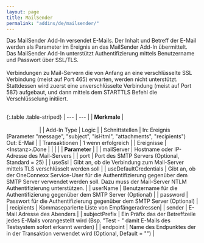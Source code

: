 ```yaml
---
layout: page
title: MailSender
permalink: "addins/de/mailsender/"
---
```


Das MailSender Add-In versendet E-Mails. Der Inhalt und Betreff der E-Mail werden als Parameter im Ereignis an das MailSender Add-In übermittelt. Das MailSender Add-In unterstützt Authentifizierung mittels Benutzername und Passwort über SSL/TLS.<br /><br />
Verbindungen zu Mail-Servern die von Anfang an eine verschlüsselte SSL Verbindung (meist auf Port 465) erwarten, werden nicht unterstützt. Stattdessen wird zuerst eine unverschlüsselte Verbindung (meist auf Port 587) aufgebaut, und dann mittels dem STARTTLS Befehl die Verschlüsselung initiiert.
<br/><br/>

{:.table .table-striped}
| --- | --- |
| __Merkmale__ | &nbsp;&nbsp;&nbsp;&nbsp;&nbsp;&nbsp;&nbsp;&nbsp;&nbsp;&nbsp;&nbsp;&nbsp;&nbsp;&nbsp;&nbsp;&nbsp;&nbsp;&nbsp;&nbsp;&nbsp;&nbsp;&nbsp;&nbsp;&nbsp;&nbsp;&nbsp;&nbsp;&nbsp;&nbsp;&nbsp;&nbsp;&nbsp;&nbsp;&nbsp;&nbsp;&nbsp;&nbsp;&nbsp;&nbsp;&nbsp;&nbsp;&nbsp;&nbsp;&nbsp;&nbsp;&nbsp;&nbsp;&nbsp;&nbsp;&nbsp;&nbsp;&nbsp;&nbsp;&nbsp;&nbsp;&nbsp;&nbsp;&nbsp;&nbsp;&nbsp;&nbsp;&nbsp;&nbsp;&nbsp;&nbsp;&nbsp;&nbsp;&nbsp;&nbsp;&nbsp;&nbsp;&nbsp;&nbsp;&nbsp;&nbsp;&nbsp;&nbsp;&nbsp;&nbsp;&nbsp;&nbsp;&nbsp;&nbsp;&nbsp;&nbsp;&nbsp;&nbsp;&nbsp;&nbsp;&nbsp;&nbsp;&nbsp;&nbsp;&nbsp;&nbsp;&nbsp;&nbsp;&nbsp;&nbsp;&nbsp;&nbsp;&nbsp;&nbsp;&nbsp;&nbsp;&nbsp;&nbsp;&nbsp;&nbsp;&nbsp;&nbsp;&nbsp;&nbsp;&nbsp;&nbsp;&nbsp;&nbsp;&nbsp;&nbsp;&nbsp;&nbsp;&nbsp;&nbsp;&nbsp;&nbsp;&nbsp;&nbsp;&nbsp;&nbsp;&nbsp;&nbsp;&nbsp;&nbsp;&nbsp;&nbsp;&nbsp;&nbsp;&nbsp;&nbsp;&nbsp;&nbsp;&nbsp;&nbsp;&nbsp;&nbsp;&nbsp;&nbsp;&nbsp;&nbsp; |
| Add-In Type | Logic |
| Schnittstellen | In: Ereignis (Parameter "message", "subject", "isHtml", "attachments", "recipients")<br/> Out: E-Mail |
| Transaktionen | 1 wenn erfolgreich |
| Ereignisse | &lt;Instanz&gt;.Done |
| | |
| __Parameter__ | |
| mailServer | Hostname oder IP-Adresse des Mail-Servers |
| port | Port des SMTP Servers (Optional, Standard = 25) |
| useSsl | Gibt an, ob die Verbindung zum Mail-Server mittels TLS verschlüsselt werden soll |
| useDefaultCredentials | Gibt an, ob der OneConnexx Service-User für die Authentifizierung gegenüber dem SMTP Server verwendet werden soll. Dazu muss der Mail-Server NTLM Authentifizierung unterstützen. |
| userName | Benutzername für die Authentifizierung gegenüber dem SMTP Server (Optional) |
| password | Passwort für die Authentifizierung gegenüber dem SMTP Server (Optional) |
| recipients | Kommaseparierte Liste von Empfängeradressen|
| sender | E-Mail Adresse des Abenders |
| subjectPrefix | Ein Präfix das der Betreffzeile jedes E-Mails vorangestellt wird (Bsp. "Test - " damit E-Mails des Testsystem sofort erkannt werden) |
| endpoint | Name des Endpunktes der in der Transaktion verwendet wird (Optional, Default = "") |


<!-- 
### Anwendungsbeispiele 

ToDo
-->

